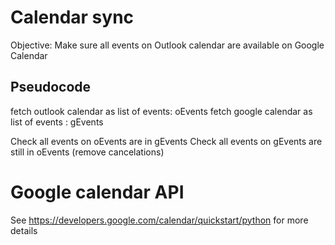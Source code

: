 # Calendar sync

Objective: Make sure all events on Outlook calendar are available on Google Calendar

## Pseudocode

fetch outlook calendar as list of events: oEvents
fetch google calendar as list of events : gEvents

Check all events on oEvents are in gEvents
Check all events on gEvents are still in oEvents (remove cancelations)

# Google calendar API
See https://developers.google.com/calendar/quickstart/python for more details
